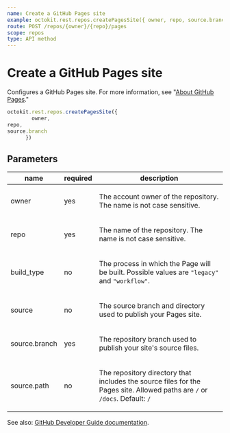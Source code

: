 ```yaml
---
name: Create a GitHub Pages site
example: octokit.rest.repos.createPagesSite({ owner, repo, source.branch })
route: POST /repos/{owner}/{repo}/pages
scope: repos
type: API method
---
```


# Create a GitHub Pages site

Configures a GitHub Pages site. For more information, see "[About GitHub Pages](/github/working-with-github-pages/about-github-pages)."

```js
octokit.rest.repos.createPagesSite({
        owner,
repo,
source.branch
      })
```

## Parameters

<table>
  <thead>
    <tr>
      <th>name</th>
      <th>required</th>
      <th>description</th>
    </tr>
  </thead>
  <tbody>
    <tr><td>owner</td><td>yes</td><td>

The account owner of the repository. The name is not case sensitive.

</td></tr>
<tr><td>repo</td><td>yes</td><td>

The name of the repository. The name is not case sensitive.

</td></tr>
<tr><td>build_type</td><td>no</td><td>

The process in which the Page will be built. Possible values are `"legacy"` and `"workflow"`.

</td></tr>
<tr><td>source</td><td>no</td><td>

The source branch and directory used to publish your Pages site.

</td></tr>
<tr><td>source.branch</td><td>yes</td><td>

The repository branch used to publish your site's source files.

</td></tr>
<tr><td>source.path</td><td>no</td><td>

The repository directory that includes the source files for the Pages site. Allowed paths are `/` or `/docs`. Default: `/`

</td></tr>
  </tbody>
</table>

See also: [GitHub Developer Guide documentation](https://docs.github.com/rest/pages#create-a-github-pages-site).
